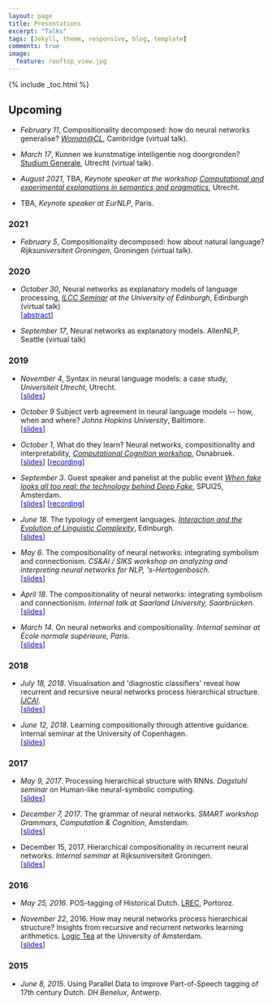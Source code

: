 ```yaml
---
layout: page
title: Presentations
excerpt: "Talks"
tags: [Jekyll, theme, responsive, blog, template]
comments: true
image: 
  feature: rooftop_view.jpg
---
```


{% include _toc.html %}

## Upcoming

* *February 11*, Compositionality decomposed: how do neural networks generalise? [*Woman@CL*](https://talks.cam.ac.uk/talk/index/157291), Cambridge (virtual talk).

* *March 17*, Kunnen we kunstmatige intelligentie nog doorgronden? [Studium Generale](https://www.sg.uu.nl/sprekers/dieuwke-hupkes), Utrecht (virtual talk).

* *August 2021*, TBA, *Keynote speaker at the workshop* [*Computational and experimental explanations in semantics and pragmatics*](https://www.jakubszymanik.com/CoSaQ/events/explanations-semantics), Utrecht.

* TBA, *Keynote speaker at EurNLP*, Paris.

### 2021

* *February 5*, Compositionality decomposed: how about natural language? *Rijksuniversiteit Groningen*, Groningen (virtual talk).

### 2020

* *October 30*, Neural networks as explanatory models of language processing, *[ILCC Seminar](https://web.inf.ed.ac.uk/ilcc/news-events) at the University of Edinburgh*, Edinburgh (virtual talk)<br>
[[<font color='blue'>abstract</font>](talks/ILCC_abstract.txt)]


* *September 17*, Neural networks as explanatory models. AllenNLP, Seattle (virtual talk)

### 2019

* *November 4*, Syntax in neural language models: a case study, *Universiteit Utrecht*, Utrecht.<br>
[[<font color='blue'>slides</font>](talks/UU15-11-2019.pdf)]

* *October 9* Subject verb agreement in neural language models -- how, when and where? *Johns Hopkins University*, Baltimore.  
[[<font color='blue'>slides</font>](talks/JHU09-10-2019.pdf)]

*  *October 1*, What do they learn? Neural networks, compositionality and interpretability, [*Computational Cognition workshop*](http://www.comco2019.com), Osnabruek.  
[[<font color='blue'>slides</font>](talks/Osnabruek01-10-2019.pdf)]
[[<font color='blue'>recording</font>](https://www.youtube.com/watch?time_continue=1&v=qspEr33ql3o)]

* *September 3*. Guest speaker and panelist at the public event [*When fake looks all too real: the technology behind Deep Fake*](https://www.spui25.nl/spui25-en/events/events/2019/09/the-technology-behind-deep-fake.html), SPUI25, Amsterdam.  
[[<font color='blue'>slides</font>](talks/DeepFake03-09-2019.pdf)]
[[<font color='blue'>recording</font>](https://www.facebook.com/spui25/videos/vb.603406399729064/742682212852885/?type=2&theater)]

* *June 18*. The typology of emergent languages.  [*Interaction and the Evolution of Linguistic Complexity*](https://www.lel.ed.ac.uk/cle/index.php/ielc2019), Edinburgh.  
[[<font color='blue'>slides</font>](talks/IELC18-06-2019.pdf)]

* *May 6*. The compositionality of neural networks: integrating symbolism and connectionism. 
*CS&AI / SIKS workshop on analyzing and interpreting neural networks for NLP, 's-Hertogenbosch.*  
[[<font color='blue'>slides</font>](talks/BlackboxNL18-5-6.pdf)]

* *April 18*. The compositionality of neural networks: integrating symbolism and connectionism. 
*Internal talk at Saarland University, Saarbrücken.*  
[[<font color='blue'>slides</font>](talks/Saarbrucken18-4-2019.pdf)]

* *March 14*. On neural networks and compositionality. 
*Internal seminar at École normale supérieure, Paris.*  
[[<font color='blue'>slides</font>](talks/ENS14-3-2019.pdf)]

### 2018

* *July 18, 2018*. Visualisation and 'diagnostic classifiers' reveal how recurrent and recursive neural networks process hierarchical structure. [*IJCAI*](http://static.ijcai.org/2018-Program.html).  
[[<font color='blue'>slides</font>](talks/IJCAI18-07-2018.pdf)]

* *June 12, 2018*. Learning compositionally through attentive guidance. Internal seminar at the University of Copenhagen.  
[[<font color='blue'>slides</font>](talks/Copenhagen12-06-2018.pdf)]


### 2017

* *May 9, 2017*. Processing hierarchical structure with RNNs. *Dagstuhl seminar* on Human-like neural-symbolic computing.  
[[<font color='blue'>slides</font>](talks/Dagstuhl10-05-2017.pdf)]

* *December 7, 2017*. The grammar of neural networks. *SMART workshop Grammars, Computation & Cognition*, Amsterdam.  
[[<font color='blue'>slides</font>](talks/SMART06-05-2017.pdf)]

* December 15, 2017. Hierarchical compositionality in recurrent neural networks. *Internal seminar* at Rijksuniversiteit Groningen.  
[[<font color='blue'>slides</font>](talks/Groningen15-12-2017.pdf)]

### 2016 

* *May 25, 2016*. POS-tagging of Historical Dutch. [LREC](http://lrec2016.lrec-conf.org/en/conference-programme/accepted-papers/), Portoroz.

* *November 22*, 2016. How may neural networks process hierarchical structure? Insights from recursive and recurrent networks learning arithmetics. [Logic Tea](http://events.illc.uva.nl/logic_tea/) at the University of Amsterdam.  
[[<font color='blue'>slides</font>](talks/logic_tea_22-11-2016.pdf)]

### 2015

* *June 8, 2015*. Using Parallel Data to improve Part-of-Speech tagging of 17th century Dutch. *DH Benelux*, Antwerp.

